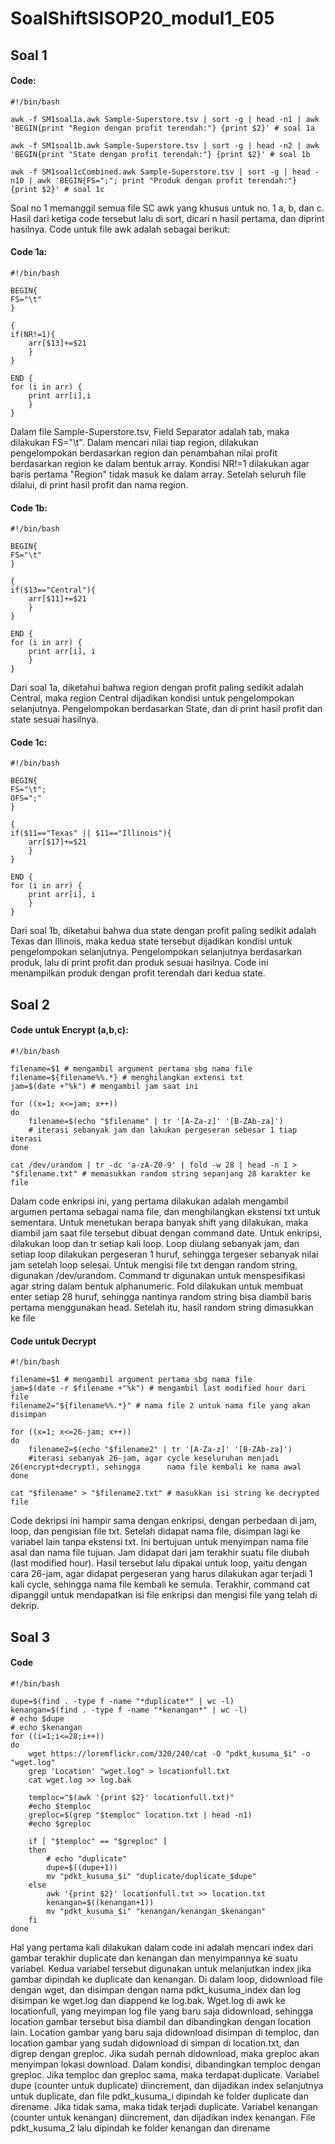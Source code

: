 # SoalShiftSISOP20_modul1_E05
## Soal 1
#### Code:
```
#!/bin/bash

awk -f SM1soal1a.awk Sample-Superstore.tsv | sort -g | head -n1 | awk 'BEGIN{print "Region dengan profit terendah:"} {print $2}' # soal 1a

awk -f SM1soal1b.awk Sample-Superstore.tsv | sort -g | head -n2 | awk 'BEGIN{print "State dengan profit terendah:"} {print $2}' # soal 1b

awk -f SM1soal1cCombined.awk Sample-Superstore.tsv | sort -g | head -n10 | awk 'BEGIN{FS=";"; print "Produk dengan profit terendah:"} {print $2}' # soal 1c
```

Soal no 1 memanggil semua file SC awk yang khusus untuk no. 1 a, b, dan c. Hasil dari ketiga code tersebut lalu di sort, dicari n hasil pertama, dan diprint hasilnya. Code untuk file awk adalah sebagai berikut:

#### Code 1a:
```
#!/bin/bash

BEGIN{
FS="\t"
} 

{
if(NR!=1){
	arr[$13]+=$21
	}
} 

END {
for (i in arr) {
	print arr[i],i
	}
}
```
Dalam file Sample-Superstore.tsv, Field Separator adalah tab, maka dilakukan FS="\t".
Dalam mencari nilai tiap region, dilakukan pengelompokan berdasarkan region dan penambahan nilai profit berdasarkan region ke dalam bentuk array. Kondisi NR!=1 dilakukan agar baris pertama "Region" tidak masuk ke dalam array.
Setelah seluruh file dilalui, di print hasil profit dan nama region.

#### Code 1b:
```
#!/bin/bash

BEGIN{
FS="\t"
} 

{
if($13=="Central"){
	arr[$11]+=$21
	}
}

END {
for (i in arr) {
	print arr[i], i
	}
}
```
Dari soal 1a, diketahui bahwa region dengan profit paling sedikit adalah Central, maka region Central dijadikan kondisi untuk pengelompokan selanjutnya. Pengelompokan berdasarkan State, dan di print hasil profit dan state sesuai hasilnya.

#### Code 1c:
```
#!/bin/bash

BEGIN{
FS="\t";
OFS=";"
} 

{
if($11=="Texas" || $11=="Illinois"){
	arr[$17]+=$21
	}
}

END {
for (i in arr) {
	print arr[i], i
	}
}
```
Dari soal 1b, diketahui bahwa dua state dengan profit paling sedikit adalah Texas dan Illinois, maka kedua state tersebut dijadikan kondisi untuk pengelompokan selanjutnya. Pengelompokan selanjutnya berdasarkan produk, lalu di print profit dan produk sesuai hasilnya. Code ini menampilkan produk dengan profit terendah dari kedua state.

## Soal 2
#### Code untuk Encrypt (a,b,c):
```
#!/bin/bash

filename=$1 # mengambil argument pertama sbg nama file
filename=${filename%%.*} # menghilangkan extensi txt
jam=$(date +"%k") # mengambil jam saat ini

for ((x=1; x<=jam; x++))
do
 	filename=$(echo "$filename" | tr '[A-Za-z]' '[B-ZAb-za]') 
	# iterasi sebanyak jam dan lakukan pergeseran sebesar 1 tiap iterasi
done

cat /dev/urandom | tr -dc 'a-zA-Z0-9' | fold -w 28 | head -n 1 > "$filename.txt" # memasukkan random string sepanjang 28 karakter ke file
```
Dalam code enkripsi ini, yang pertama dilakukan adalah mengambil argumen pertama sebagai nama file, dan menghilangkan ekstensi txt untuk sementara.
Untuk menetukan berapa banyak shift yang dilakukan, maka diambil jam saat file tersebut dibuat dengan command date.
Untuk enkripsi, dilakukan loop dan tr setiap kali loop. Loop diulang sebanyak jam, dan setiap loop dilakukan pergeseran 1 huruf, sehingga tergeser sebanyak nilai jam setelah loop selesai.
Untuk mengisi file txt dengan random string, digunakan /dev/urandom. Command tr digunakan untuk menspesifikasi agar string dalam bentuk alphanumeric. Fold dilakukan untuk membuat enter setiap 28 huruf, sehingga nantinya random string bisa diambil baris pertama menggunakan head. Setelah itu, hasil random string dimasukkan ke file

#### Code untuk Decrypt
```
#!/bin/bash

filename=$1 # mengambil argument pertama sbg nama file
jam=$(date -r $filename +"%k") # mengambil last modified hour dari file
filename2="${filename%%.*}" # nama file 2 untuk nama file yang akan disimpan

for ((x=1; x<=26-jam; x++))
do
 	filename2=$(echo "$filename2" | tr '[A-Za-z]' '[B-ZAb-za]') 
	#iterasi sebanyak 26-jam, agar cycle keseluruhan menjadi 26(encrypt+decrypt), sehingga 		nama file kembali ke nama awal
done

cat "$filename" > "$filename2.txt" # masukkan isi string ke decrypted file
```
Code dekripsi ini hampir sama dengan enkripsi, dengan perbedaan di jam, loop, dan pengisian file txt.
Setelah didapat nama file, disimpan lagi ke variabel lain tanpa ekstensi txt. Ini bertujuan untuk menyimpan nama file asal dan nama file tujuan.
Jam didapat dari jam terakhir suatu file diubah (last modified hour). Hasil tersebut lalu dipakai untuk loop, yaitu dengan cara 26-jam, agar didapat pergeseran yang harus dilakukan agar terjadi 1 kali cycle, sehingga nama file kembali ke semula.
Terakhir, command cat dipanggil untuk mendapatkan isi file enkripsi dan mengisi file yang telah di dekrip.

## Soal 3
#### Code
```
#!/bin/bash

dupe=$(find . -type f -name "*duplicate*" | wc -l)
kenangan=$(find . -type f -name "*kenangan*" | wc -l)
# echo $dupe
# echo $kenangan
for ((i=1;i<=28;i++))
do
	wget https://loremflickr.com/320/240/cat -O "pdkt_kusuma_$i" -o "wget.log"
	grep 'Location' "wget.log" > locationfull.txt
	cat wget.log >> log.bak

	temploc="$(awk '{print $2}' locationfull.txt)"
	#echo $temploc
	greploc=$(grep "$temploc" location.txt | head -n1)
	#echo $greploc
	
	if [ "$temploc" == "$greploc" ]
	then
		# echo "duplicate"
		dupe=$((dupe+1))
		mv "pdkt_kusuma_$i" "duplicate/duplicate_$dupe"
	else
		awk '{print $2}' locationfull.txt >> location.txt
		kenangan=$((kenangan+1))
		mv "pdkt_kusuma_$i" "kenangan/kenangan_$kenangan"
	fi
done
```
Hal yang pertama kali dilakukan dalam code ini adalah mencari index dari gambar terakhir duplicate dan kenangan dan menyimpannya ke suatu variabel. Kedua variabel tersebut digunakan untuk melanjutkan index jika gambar dipindah ke duplicate dan kenangan. Di dalam loop, didownload file dengan wget, dan disimpan dengan nama pdkt_kusuma_index dan log disimpan ke wget.log dan diappend ke log.bak. Wget.log di awk ke locationfull, yang meyimpan log file yang baru saja didownload, sehingga location gambar tersebut bisa diambil dan dibandingkan dengan location lain. Location gambar yang baru saja didownload disimpan di temploc, dan location gambar yang sudah didownload di simpan di location.txt, dan digrep dengan greploc. Jika sudah pernah didownload, maka greploc akan menyimpan lokasi download. Dalam kondisi, dibandingkan temploc dengan greploc. Jika temploc dan greploc sama, maka terdapat duplicate. Variabel dupe (counter untuk duplicate) diincrement, dan dijadikan index selanjutnya untuk duplicate, dan file pdkt_kusuma_i dipindah ke folder duplicate dan direname. Jika tidak sama, maka tidak terjadi duplicate. Variabel kenangan (counter untuk kenangan) diincrement, dan dijadikan index kenangan. File pdkt_kusuma_2 lalu dipindah ke folder kenangan dan direname
